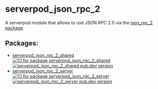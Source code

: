 # serverpod_json_rpc_2

A serverpod module that allows to use JSON RPC 2.0 via the [json_rpc_2 package](https://pub.dev/packages/json_rpc_2).

## Packages:
- [serverpod_json_rpc_2_shared](https://github.com/Skycoder42/serverpod_json_rpc_2/tree/main/serverpod_json_rpc_2_shared)
[![CI for package serverpod_json_rpc_2_shared](https://github.com/Skycoder42/serverpod_json_rpc_2/actions/workflows/shared_ci.yaml/badge.svg)](https://github.com/Skycoder42/serverpod_json_rpc_2/actions/workflows/shared_ci.yaml)
[![serverpod_json_rpc_2_shared pub.dev version](https://img.shields.io/pub/v/serverpod_json_rpc_2_shared)](https://pub.dev/packages/serverpod_json_rpc_2_shared)
- [serverpod_json_rpc_2_server](https://github.com/Skycoder42/serverpod_json_rpc_2/tree/main/serverpod_json_rpc_2_server)
[![CI for package serverpod_json_rpc_2_server](https://github.com/Skycoder42/serverpod_json_rpc_2/actions/workflows/server_ci.yaml/badge.svg)](https://github.com/Skycoder42/serverpod_json_rpc_2/actions/workflows/server_ci.yaml)
[![serverpod_json_rpc_2_server pub.dev version](https://img.shields.io/pub/v/serverpod_json_rpc_2_server)](https://pub.dev/packages/serverpod_json_rpc_2_server)
